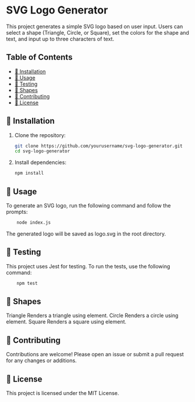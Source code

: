 # SVG Logo Generator

This project generates a simple SVG logo based on user input. Users can select a shape (Triangle, Circle, or Square), set the colors for the shape and text, and input up to three characters of text.

## Table of Contents
- [🎯 Installation](#installation)
- [🚀 Usage](#usage)
- [🧪 Testing](#testing)
- [🔺 Shapes](#shapes)
- [🤝 Contributing](#contributing)
- [📜 License](#license)

## 🎯 Installation

1. Clone the repository:
    ```bash
    git clone https://github.com/yourusername/svg-logo-generator.git
    cd svg-logo-generator
    ```

2. Install dependencies:
    ```bash
    npm install
    ```

## 🚀 Usage

To generate an SVG logo, run the following command and follow the prompts:
```sh
    node index.js
```

The generated logo will be saved as logo.svg in the root directory.

## 🧪 Testing
This project uses Jest for testing. To run the tests, use the following command:

```sh
    npm test
```


## 🔺 Shapes
Triangle
Renders a triangle using <polygon> element.
Circle
Renders a circle using <circle> element.
Square
Renders a square using <rect> element.


## 🤝 Contributing
Contributions are welcome! Please open an issue or submit a pull request for any changes or additions.

## 📜 License
This project is licensed under the MIT License.